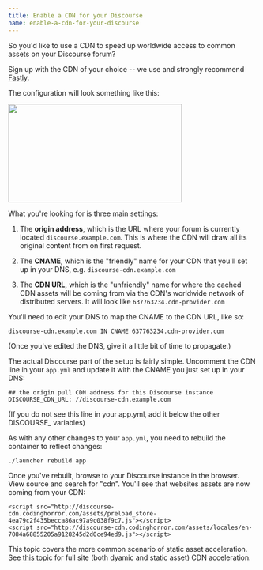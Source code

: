 ```yaml
---
title: Enable a CDN for your Discourse
name: enable-a-cdn-for-your-discourse
---
```


So you'd like to use a CDN to speed up worldwide access to common assets on your Discourse forum? 

Sign up with the CDN of your choice -- we use and strongly recommend [Fastly](http://www.fastly.com/).

The configuration will look something like this:

<img src="/uploads/default/4465/1529d2f2403ade88.png" width="351" height="199"> 

What you're looking for is three main settings: 

1. The **origin address**, which is the URL where your forum is currently located `discourse.example.com`. This is where the CDN will draw all its original content from on first request.

2. The **CNAME**, which is the "friendly" name for your CDN that you'll set up in your DNS, e.g. `discourse-cdn.example.com`

3. The **CDN URL**, which is the "unfriendly" name for where the cached CDN assets will be coming from via the CDN's worldwide network of distributed servers. It will look like `637763234.cdn-provider.com`

You'll need to edit your DNS to map the CNAME to the CDN URL, like so:

`discourse-cdn.example.com IN CNAME 637763234.cdn-provider.com`

(Once you've edited the DNS, give it a little bit of time to propagate.)

The actual Discourse part of the setup is fairly simple. Uncomment the CDN line in your `app.yml` and update it with the CNAME you just set up in your DNS:

    ## the origin pull CDN address for this Discourse instance
    DISCOURSE_CDN_URL: //discourse-cdn.example.com

(If you do not see this line in your app.yml, add it below the other DISCOURSE_ variables)

As with any other changes to your `app.yml`, you need to rebuild the container to reflect changes:

    ./launcher rebuild app

Once you've rebuilt, browse to your Discourse instance in the browser. View source and search for "cdn". You'll see that websites assets are now coming from your CDN:

```
<script src="http://discourse-cdn.codinghorror.com/assets/preload_store-4ea79c2f435becca86ac97a9c038f9c7.js"></script>
<script src="http://discourse-cdn.codinghorror.com/assets/locales/en-7084a68855205a9128245d2d0ce94ed9.js"></script>
```

This topic covers the more common scenario of static asset acceleration. See [this topic](https://meta.discourse.org/t/full-site-cdn-acceleration-for-discourse/21467) for full site (both dyamic and static asset) CDN acceleration.